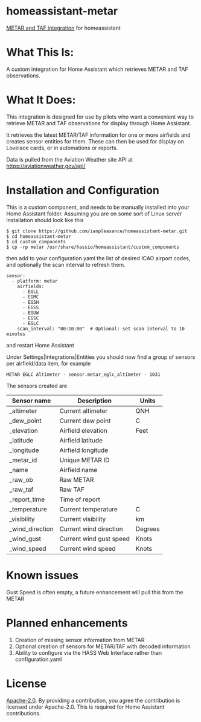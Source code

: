 # homeassistant-metar

[METAR and TAF integration](https://github.com/ianpleasance/homeassistant-metar) for homeassistant

# What This Is:

A custom integration for Home Assistant which retrieves METAR and TAF observations.

# What It Does:

This integration is designed for use by pilots who want a convenient way to retrieve METAR and TAF observations for display through Home Assistant.

It retrieves the latest METAR/TAF information for one or more airfields and creates sensor entities for them. These can then be used for display on Lovelace cards, or in automations or reports.

Data is pulled from the Aviation Weather site API at https://aviationweather.gov/api/

# Installation and Configuration

This is a custom component, and needs to be manually installed into your Home Assistant folder. Assuming you are on some sort of Linux server installation should look like this

```
$ git clone https://github.com/ianpleasance/homeassistant-metar.git
$ cd homeassistant-metar
$ cd custom_components
$ cp -rp metar /usr/share/hassio/homeassistant/custom_components
```

then add to your configuration.yaml the list of desired ICAO airport codes, and optionally the scan interval to refresh them.

```
sensor:
  - platform: metar
    airfields:
      - EGLL
      - EGMC
      - EGSH
      - EGSS
      - EGUW
      - EGSC
      - EGLC
    scan_interval: "00:10:00"  # Optional: set scan interval to 10 minutes
```

and restart Home Assistant

Under Settings|Integrations|Entities you should now find a group of sensors per airfield/data item, for example

```
METAR EGLC Altimeter - sensor.metar_eglc_altimeter - 1031
```

The sensors created are 


| Sensor name | Description  | Units  | 
|---|---|---|
| _altimeter   | Current altimeter  |  QNH |
|  _dew_point |  Current dew point | C  |
| _elevation | Airfield elevation | Feet |
| _latitude | Airfield latitude | |
| _longitude | Airfield longitude | |
| _metar_id | Unique METAR ID | |
| _name | Airfield name | |
| _raw_ob | Raw METAR | |
| _raw_taf | Raw TAF | |
| _report_time | Time of report | |
| _temperature | Current temperature | C |
| _visibility | Current visibility | km |
| _wind_direction | Current wind direction | Degrees |
| _wind_gust | Current wind gust speed | Knots |
| _wind_speed | Current wind speed | Knots |


# Known issues

Gust Speed is often empty, a future enhancement will pull this from the METAR

# Planned enhancements

1. Creation of missing sensor information from METAR
2. Optional creation of sensors for METAR/TAF with decoded information
3. Ability to configure via the HASS Web Interface rather than configuration.yaml


# License

[Apache-2.0](LICENSE). By providing a contribution, you agree the contribution is licensed under Apache-2.0. This is required for Home Assistant contributions.

